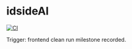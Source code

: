 # idsideAI

[![CI](https://github.com/Markatw/idsideAI-monorepo/actions/workflows/ci.yml/badge.svg)](https://github.com/Markatw/idsideAI-monorepo/actions/workflows/ci.yml)

Trigger: frontend clean run milestone recorded.
